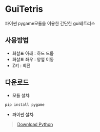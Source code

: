 # GuiTetris
파이썬 pygame모듈을 이용한 간단한 gui테트리스

사용방법
-------------

+ 화살표 아래 : 하드 드롭
+ 화살표 좌우 : 양옆 이동
+ Z키 : 회전

다운로드
-------------
+ 모듈 설치:
```
pip install pygame
```
+ 파이썬 설치:
>[Download Python](https://www.python.org/downloads/)
